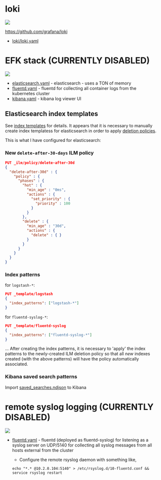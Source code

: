 # loki

![](https://i.imgur.com/bdN7Grj.png)

https://github.com/grafana/loki

* [loki/loki.yaml](loki/loki.yaml)

# EFK stack (CURRENTLY DISABLED)

![](https://i.imgur.com/9u80N7l.png)

* [elasticsearch.yaml](elasticsearch/elasticsearch.yaml) - elasticsearch - uses a TON of memory
* [fluentd.yaml](fluentd/fluentd.yaml) - fluentd for collecting all container logs from the kubernetes cluster
* [kibana.yaml](kibana/kibana.yaml) - kibana log viewer UI

## Elasticsearch index templates

See [index templates](https://www.elastic.co/guide/en/elasticsearch/reference/current/indices-templates.html) for details.  It appears that it is necessary to manually create index templatess for elasticsearch in order to apply [deletion policies](https://www.elastic.co/guide/en/elasticsearch/reference/current/getting-started-index-lifecycle-management.html).

This is what I have configured for elasticsearch:

### New `delete-after-30-days` ILM policy

```json
PUT _ilm/policy/delete-after-30d
{
  "delete-after-30d" : {
    "policy" : {
      "phases" : {
        "hot" : {
          "min_age" : "0ms",
          "actions" : {
            "set_priority" : {
              "priority" : 100
            }
          }
        },
        "delete" : {
          "min_age" : "30d",
          "actions" : {
            "delete" : { }
          }
        }
      }
    }
  }
}
```

### Index patterns

for `logstash-*`:

```json
PUT _template/logstash
{
  "index_patterns": ["logstash-*"]
}
```

for `fluentd-syslog-*`:

```json
PUT _template/fluentd-syslog
{
  "index_patterns": ["fluentd-syslog-*"]
}
```

... After creating the index patterns, it is necessary to 'apply' the index patterns to the newly-created ILM deletion policy so that all _new_ indexes created (with the above patterns) will have the policy automatically associated.

### Kibana saved search patterns

Import [saved_searches.ndjson](saved_searches.ndjson) to Kibana

# remote syslog logging (CURRENTLY DISABLED)

![](https://i.imgur.com/SpDKmQg.png)

* [fluentd.yaml](fluentd/fluentd-syslog.yaml) - fluentd (deployed as fluentd-syslog) for listening as a syslog server on UDP/5140 for collecting all syslog messages from all hosts external from the cluster
  * Configure the remote rsyslog daemon with something like, 
  
  ``` shell
  echo "*.* @10.2.0.104:5140" > /etc/rsyslog.d/10-fluentd.conf && service rsyslog restart
  ```
